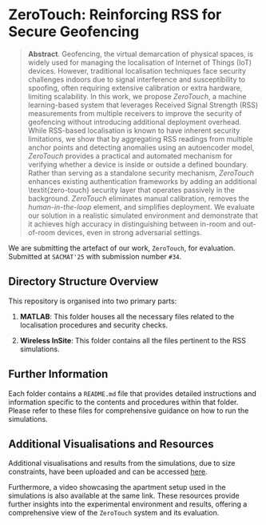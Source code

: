# ZeroTouch: Reinforcing RSS for Secure Geofencing

> **Abstract**. Geofencing, the virtual demarcation of physical spaces, is widely used for managing the localisation of Internet of Things (IoT) devices. However, traditional localisation techniques face security challenges indoors due to signal interference and susceptibility to spoofing, often requiring extensive calibration or extra hardware, limiting scalability. In this work, we propose *ZeroTouch*, a machine learning-based system that leverages Received Signal Strength (RSS) measurements from multiple receivers to improve the security of geofencing without introducing additional deployment overhead. While RSS-based localisation is known to have inherent security limitations, we show that by aggregating RSS readings from multiple anchor points and detecting anomalies using an autoencoder model, *ZeroTouch* provides a practical and automated mechanism for verifying whether a device is inside or outside a defined boundary. Rather than serving as a standalone security mechanism, *ZeroTouch* enhances existing authentication frameworks by adding an additional \textit{zero-touch} security layer that operates passively in the background. *ZeroTouch* eliminates manual calibration, removes the *human-in-the-loop* element, and simplifies deployment. We evaluate our solution in a realistic simulated environment and demonstrate that it achieves high accuracy in distinguishing between in-room and out-of-room devices, even in strong adversarial settings.

We are submitting the artefact of our work, `ZeroTouch`, for evaluation. Submitted at `SACMAT'25` with submission number `#34`.

## Directory Structure Overview

This repository is organised into two primary parts:

1. **MATLAB**: This folder houses all the necessary files related to the localisation procedures and security checks.

2. **Wireless InSite**: This folder contains all the files pertinent to the RSS simulations.

## Further Information

Each folder contains a `README.md` file that provides detailed instructions and information specific to the contents and procedures within that folder. Please refer to these files for comprehensive guidance on how to run the simulations.

## Additional Visualisations and Resources

Additional visualisations and results from the simulations, due to size constraints, have been uploaded and can be accessed [here](https://mega.nz/folder/xxclXYiR#Do4h264nC4XnJwbCjHicMA). 

Furthermore, a video showcasing the apartment setup used in the simulations is also available at the same link. These resources provide further insights into the experimental environment and results, offering a comprehensive view of the `ZeroTouch` system and its evaluation.
